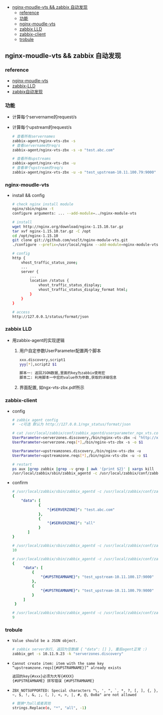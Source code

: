 <!-- TOC -->

- [nginx-moudle-vts && zabbix 自动发现](#nginx-moudle-vts--zabbix-自动发现)
    - [reference](#reference)
    - [功能](#功能)
    - [nginx-moudle-vts](#nginx-moudle-vts)
    - [zabbix LLD](#zabbix-lld)
    - [zabbix-client](#zabbix-client)
    - [trobule](#trobule)

<!-- /TOC -->

## nginx-moudle-vts && zabbix 自动发现

### reference

- [nginx-moudle-vts](https://github.com/vozlt/nginx-module-vts)
- [zabbix-LLD](https://www.zabbix.com/documentation/3.4/manual/discovery/low_level_discovery)
- [zabbix自动发现](https://blog.csdn.net/yin138/article/details/83183346)

### 功能
- 计算每个servername的request/s
- 计算每个upstream的request/s

   ```bash
   # 查看所有servernames
   zabbix-agent/nginx-vts-zbx -s
   # 查看servername的req/s
   zabbix-agent/nginx-vts-zbx -s -o "test.abc.com"

   # 查看所有upstreams
   zabbix-agent/nginx-vts-zbx -u
   # 查看单个upstream的req/s
   zabbix-agent/nginx-vts-zbx -u -o "test_upstream-10.11.100.79:9000"
   ```

### nginx-moudle-vts
- install && config

  ```bash
  # check nginx install module
  nginx/sbin/nginx -t
  configure arguments: ... --add-module=../nginx-module-vts

  # install
  wget http://nginx.org/download/nginx-1.15.10.tar.gz
  tar xvf nginx-1.15.10.tar.gz -C /opt
  cd /opt/nginx-1.15.10
  git clone git://github.com/vozlt/nginx-module-vts.git
  ./configure --prefix=/usr/local/nginx --add-module=nginx-module-vts

  # config
  http {
      vhost_traffic_status_zone;
      ...
      server {
          ...
          location /status {
              vhost_traffic_status_display;
              vhost_traffic_status_display_format html;
          }
      }
  }

  # access
  http://127.0.0.1/status/format/json
  ```

### zabbix LLD

- 用zabbix-agent的实现逻辑

  1. 用户自定参数UserParameter配置两个脚本
     ```bash
     xxx.discovery,script1
     yyy[*],script2 $1

     脚本一: 返回JSON数据,里面的key为zabbix使用宏
	 脚本二: 利用脚本一中宏的value作为参数,获取的详细信息
     ```
  2. 界面配置, 如ngx-vts-zbx.pdf所示

### zabbix-client

- config 

    ```bash
    # zabbix agent config
    #  -c可选 默认为 http://127.0.0.1/ngx_status/format/json

    # cat /usr/local/zabbix/conf/zabbix_agentd/userparameter_ngx_vts.conf
    UserParameter=serverzones.discovery,/bin/nginx-vts-zbx -c "http://xxx/ngx_status/format/json" -s
    UserParameter=serverzone.reqs[*],/bin/nginx-vts-zbx -s -o $1

    UserParameter=upstreamzones.discovery,/bin/nginx-vts-zbx -u
    UserParameter=upstreamzone.reqs[*],/bin/nginx-vts-zbx -u -o $1

    # restart 
    ps aux |grep zabbix |grep -v grep | awk '{print $2}' | xargs kill
    /usr/local/zabbix/sbin/zabbix_agentd -c /usr/local/zabbix/conf/zabbix_agentd.conf
    ```

- confirm 

    ```yaml
    # /usr/local/zabbix/sbin/zabbix_agentd -c /usr/local/zabbix/conf/zabbix_agentd.conf -t serverzones.discovery
    {
        "data": [
                {
                    "{#SERVERZONE}": "test.abc.com"
                },
                {
                    "{#SERVERZONE}": "all"
                }
           ]
    }
    ```

   ```yaml
   # /usr/local/zabbix/sbin/zabbix_agentd -c /usr/local/zabbix/conf/zabbix_agentd.conf -t serverzone.reqs["test.abc.com"]
   10
   ```
   ```yaml
   # /usr/local/zabbix/sbin/zabbix_agentd -c /usr/local/zabbix/conf/zabbix_agentd.conf -t upstreamzones.discovery
   {
        "data": [
            {
                "{#UPSTREAMNAME}": "test_upstream-10.11.100.17:9000"
            },
            {
                "{#UPSTREAMNAME}": "test_upstream-10.11.100.79:9000"
            }
        ]
    }
   ```
   ```yaml
   # /usr/local/zabbix/sbin/zabbix_agentd -c /usr/local/zabbix/conf/zabbix_agentd.conf -t upstreamzone.reqs["127.0.0.1:9000"]
   9
   ```
  
### trobule

- ```Value should be a JSON object.```
   ```bash
   # zabbix server执行, 返回为空数据 { "data": [] }, 重启agent正常 :)
   zabbix_get -s 10.11.9.23 -k "serverzones.discovery"
   ```
-  ```Cannot create item: item with the same key “upstreamzone.reqs[{#UPSTRAMNAME}]” already exists ```
   ```bash
   返回的key{#xxx}必须为大写{#XXX}
   {#UPSTREAMNAME} 拼写错误 {#UPSTRAMNAME} 
   ```
- ```ZBX_NOTSUPPORTED: Special characters "\, ', ", `, *, ?, [, ], {, }, ~, $, !, &, ;, (, ), <, >, |, #, @, 0x0a" are not allowed```
  ```bash
  # 替换*为all或者其他
  strings.Replace(o, "*", "all", -1)
  ```
